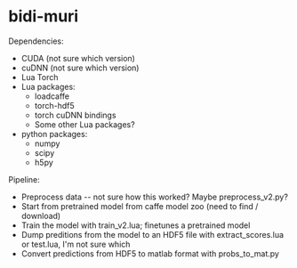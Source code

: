 # bidi-muri

Dependencies:
- CUDA (not sure which version)
- cuDNN (not sure which version)
- Lua Torch
- Lua packages:
  - loadcaffe
  - torch-hdf5
  - torch cuDNN bindings
  - Some other Lua packages?
- python packages:
  - numpy
  - scipy
  - h5py

Pipeline:
- Preprocess data -- not sure how this worked? Maybe preprocess_v2.py?
- Start from pretrained model from caffe model zoo (need to find / download)
- Train the model with train_v2.lua; finetunes a pretrained model
- Dump preditions from the model to an HDF5 file with extract_scores.lua or test.lua, I'm not sure which
- Convert predictions from HDF5 to matlab format with probs_to_mat.py
